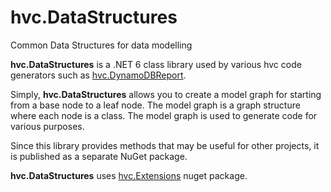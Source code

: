 # hvc.DataStructures
Common Data Structures for data modelling

**hvc.DataStructures** is a .NET 6 class library used by various hvc code generators such as [hvc.DynamoDBReport](https://github.com/keturk/hvc.DynamoDBReport).

Simply, **hvc.DataStructures** allows you to create a model graph for starting from a base node to a leaf node. The model graph is a graph structure where each node is a class. The model graph is used to generate code for various purposes.

Since this library provides methods that may be useful for other projects, it is published as a separate NuGet package.

**hvc.DataStructures** uses [hvc.Extensions](https://github.com/keturk/hvc.Extensions) nuget package.